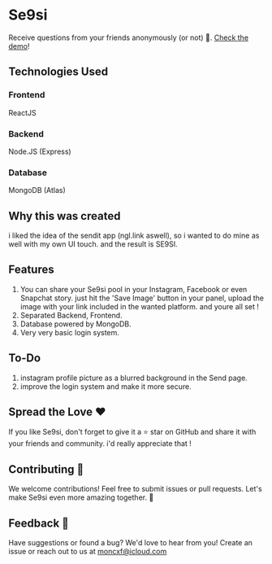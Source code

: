 # Se9si
Receive questions from your friends anonymously (or not) 🥰. [Check the demo](https://se9si.vercel.app)!

## Technologies Used
### Frontend
ReactJS
### Backend 
Node.JS (Express)
### Database
MongoDB (Atlas)

## Why this was created
i liked the idea of the sendit app (ngl.link aswell), so i wanted to do mine as well with my own UI touch. and the result is SE9SI.

## Features
1. You can share your Se9si pool in your Instagram, Facebook or even Snapchat story. just hit the 'Save Image' button in your panel, upload the image with your link included in the wanted platform. and youre all set !
2. Separated Backend, Frontend.
3. Database powered by MongoDB.
4. Very very basic login system.

## To-Do
1. instagram profile picture as a blurred background in the Send page.
2. improve the login system and make it more secure.

## Spread the Love ❤️
If you like Se9si, don't forget to give it a ⭐️ star on GitHub and share it with your friends and community. i'd really appreciate that !

## Contributing 🤝
We welcome contributions! Feel free to submit issues or pull requests. Let's make Se9si even more amazing together. 🌟

## Feedback 💌
Have suggestions or found a bug? We'd love to hear from you! Create an issue or reach out to us at moncxf@icloud.com